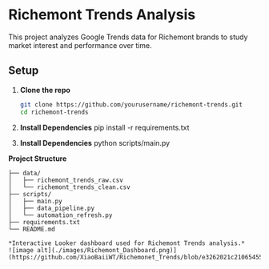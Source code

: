 # Richemont Trends Analysis

This project analyzes Google Trends data for Richemont brands to study market interest and performance over time.

## Setup

1. **Clone the repo**
   ```bash
   git clone https://github.com/yourusername/richemont-trends.git
   cd richemont-trends

2. **Install Dependencies**
    pip install -r requirements.txt


3. **Install Dependencies**
    python scripts/main.py

 **Project Structure**
```richemont-trends/
├── data/
│   ├── richemont_trends_raw.csv
│   └── richemont_trends_clean.csv
├── scripts/
│   ├── main.py
│   ├── data_pipeline.py
│   └── automation_refresh.py
├── requirements.txt
└── README.md

*Interactive Looker dashboard used for Richemont Trends analysis.*
![image alt](./images/Richemont_Dashboard.png)](https://github.com/XiaoBaiiWT/Richemonet_Trends/blob/e3262021c210654555a70eabe43942c2c89db9ab/images/Richemont_Dashboard.png)



